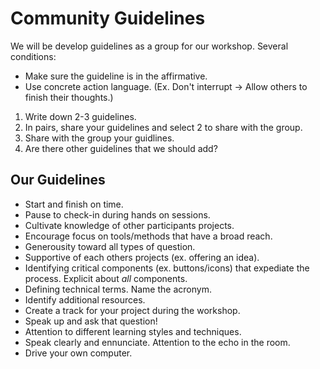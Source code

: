 # Community Guidelines

We will be develop guidelines as a group for our workshop.  Several conditions:
- Make sure the guideline is in the affirmative. 
- Use concrete action language.  (Ex. Don't interrupt -> Allow others to finish their thoughts.)   


1. Write down 2-3 guidelines.  
2. In pairs, share your guidelines and select 2 to share with the group. 
3. Share with the group your guidlines. 
4. Are there other guidelines that we should add?


## Our Guidelines 
- Start and finish on time. 
- Pause to check-in during hands on sessions. 
- Cultivate knowledge of other participants projects. 
- Encourage focus on tools/methods that have a broad reach. 
- Generousity toward all types of question.
- Supportive of each others projects (ex. offering an idea). 
- Identifying critical components (ex. buttons/icons) that expediate the process.   Explicit about  *all* components.
- Defining technical terms.  Name the acronym. 
- Identify additional resources.
- Create a track for your project during the workshop.
- Speak up and ask that question!
- Attention to different learning styles and techniques. 
- Speak clearly and ennunciate. Attention to the echo in the room. 
- Drive your own computer. 
